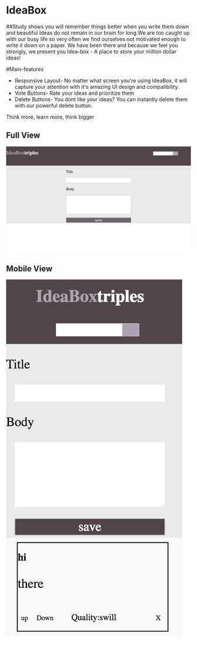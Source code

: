 # IdeaBox

##Study shows you will remember things better when you write them down and beautiful Ideas do not remain in our brain for long.We are
too caught up with our busy life so very often we find ourselves not motivated enough to write it down on a paper. We have been there and because we 
feel you strongly, we present you Idea-box - A place to store your million dollar ideas!

#Main-features 
* Responsive Layout- No matter what screen you're using IdeaBox, it will capture your attention with it's amazing UI design and compatibility. 
* Vote Buttons- Rate your ideas and prioritize them
* Delete Buttons- You dont like your ideas? You can instantly delete them with our powerful delete button. 

Think more, learn more, think bigger


## Full View
![Screenshot](ideafull.png)

## Mobile View
![Screenshot](ideamobile.png)
